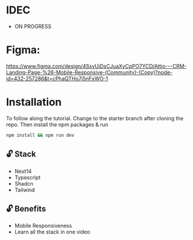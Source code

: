# IDEC
  - ON PROGRESS

# Figma: 
https://www.figma.com/design/4SsyUiDsCJuaXyCpPO7YCD/Attio---CRM-Landing-Page-%26-Mobile-Responsive-(Community)-(Copy)?node-id=432-257286&t=cPhaQTHo7i5nFxWO-1


# Installation
To follow along the tutorial. Change to the starter branch  after cloning the repo.
Then install the npm packages & run
```bash
npm install && npm run dev
```


## 🔓 Stack
- Next14
- Typescript
- Shadcn
- Tailwind

## 🔓 Benefits
- Mobile Responsiveness
- Learn all the stack in one video



